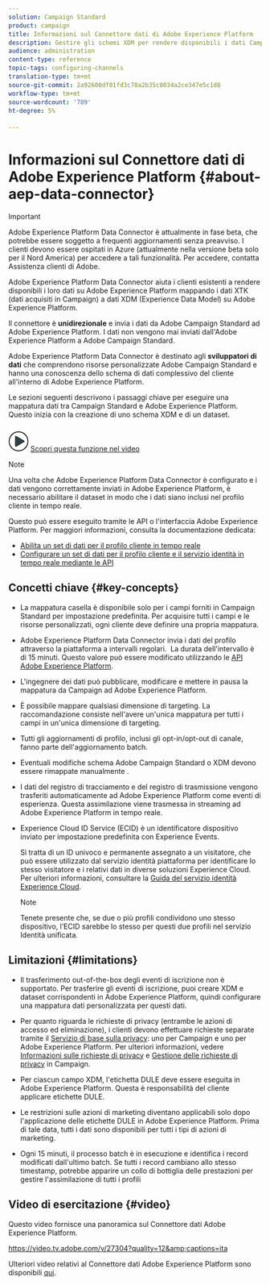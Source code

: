 ```yaml
---
solution: Campaign Standard
product: campaign
title: Informazioni sul Connettore dati di Adobe Experience Platform
description: Gestire gli schemi XDM per rendere disponibili i dati Campaign Standard su Adobe Experience Platform.
audience: administration
content-type: reference
topic-tags: configuring-channels
translation-type: tm+mt
source-git-commit: 2a92600df01fd3c78a2b35c8034a2ce347e5c1d8
workflow-type: tm+mt
source-wordcount: '789'
ht-degree: 5%

---
```



# Informazioni sul Connettore dati di Adobe Experience Platform {#about-aep-data-connector}

>[!IMPORTANT]
>
>Adobe Experience Platform Data Connector è attualmente in fase beta, che potrebbe essere soggetto a frequenti aggiornamenti senza preavviso. I clienti devono essere ospitati in Azure (attualmente nella versione beta solo per il Nord America) per accedere a tali funzionalità. Per accedere, contatta  Assistenza clienti di Adobe.

Adobe Experience Platform Data Connector aiuta i clienti esistenti a rendere disponibili i loro dati su Adobe Experience Platform mappando i dati XTK (dati acquisiti in Campaign) a dati XDM (Experience Data Model) su Adobe Experience Platform.

Il connettore è **unidirezionale** e invia i dati da  Adobe Campaign Standard ad Adobe Experience Platform. I dati non vengono mai inviati dall&#39;Adobe Experience Platform a  Adobe Campaign Standard.

Adobe Experience Platform Data Connector è destinato agli **sviluppatori di dati** che comprendono  risorse personalizzate Adobe Campaign Standard e hanno una conoscenza dello schema di dati complessivo del cliente all&#39;interno di Adobe Experience Platform.

Le sezioni seguenti descrivono i passaggi chiave per eseguire una mappatura dati tra Campaign Standard e Adobe Experience Platform. Questo inizia con la creazione di uno schema XDM e di un dataset.

![](assets/do-not-localize/how-to-video.png) [Scopri questa funzione nel video](#video)

>[!NOTE]
>Una volta che Adobe Experience Platform Data Connector è configurato e i dati vengono correttamente inviati in Adobe Experience Platform, è necessario abilitare il dataset in modo che i dati siano inclusi nel profilo cliente in tempo reale.
>
>Questo può essere eseguito tramite le API o l&#39;interfaccia Adobe Experience Platform. Per maggiori informazioni, consulta la documentazione dedicata:
>
>* [Abilita un set di dati per il profilo cliente in tempo reale](https://docs.adobe.com/content/help/en/experience-platform/rtcdp/datasets/dataset.html)
>* [Configurare un set di dati per il profilo cliente e il servizio identità in tempo reale mediante le API](https://docs.adobe.com/content/help/en/experience-platform/catalog/api/getting-started.html)


## Concetti chiave {#key-concepts}

* La mappatura casella è disponibile solo per i campi forniti in Campaign Standard per impostazione predefinita. Per acquisire tutti i campi e le risorse personalizzati, ogni cliente deve definire una propria mappatura.

* Adobe Experience Platform Data Connector invia i dati del profilo attraverso la piattaforma a intervalli regolari. &#x200B; La durata dell&#39;intervallo è di 15 minuti. Questo valore può essere modificato utilizzando le [API Adobe Experience Platform](https://docs.adobe.com/content/help/en/experience-platform/ingestion/home.html).

* L&#39;ingegnere dei dati può pubblicare, modificare e mettere in pausa la mappatura da Campaign ad Adobe Experience Platform.

* È possibile mappare qualsiasi dimensione di targeting. La raccomandazione consiste nell&#39;avere un&#39;unica mappatura per tutti i campi in un&#39;unica dimensione di targeting.

* Tutti gli aggiornamenti di profilo, inclusi gli opt-in/opt-out di canale, fanno parte dell&#39;aggiornamento batch.

* Eventuali modifiche  schema Adobe Campaign Standard o XDM devono essere rimappate manualmente &#x200B;.

* I dati del registro di tracciamento e del registro di trasmissione vengono trasferiti automaticamente ad Adobe Experience Platform come eventi di esperienza. Questa assimilazione viene trasmessa in streaming ad Adobe Experience Platform in tempo reale.

*  Experience Cloud ID Service (ECID) è un identificatore dispositivo inviato per impostazione predefinita con Experience Events.

   Si tratta di un ID univoco e permanente assegnato a un visitatore, che può essere utilizzato dal servizio identità piattaforma per identificare lo stesso visitatore e i relativi dati in diverse soluzioni  Experience Cloud. Per ulteriori informazioni, consultare la [ Guida del servizio identità Experience Cloud](https://docs.adobe.com/content/help/en/id-service/using/home.html).

   >[!NOTE]
   >
   >Tenete presente che, se due o più profili condividono uno stesso dispositivo, l’ECID sarebbe lo stesso per questi due profili nel servizio Identità unificata.

## Limitazioni {#limitations}

* Il trasferimento out-of-the-box degli eventi di iscrizione non è supportato. Per trasferire gli eventi di iscrizione, puoi creare XDM e dataset corrispondenti in Adobe Experience Platform, quindi configurare una mappatura dati personalizzata per questi dati.

* Per quanto riguarda le richieste di privacy (entrambe le azioni di accesso ed eliminazione), i clienti devono effettuare richieste separate tramite il [Servizio di base sulla privacy](https://docs.adobe.com/content/help/en/experience-platform/privacy/home.html#how-to-use-privacy-service-to-manage-privacy-job-requests): uno per Campaign e uno per Adobe Experience Platform. Per ulteriori informazioni, vedere [Informazioni sulle richieste di privacy](https://experienceleague.adobe.com/docs/campaign-standard/using/getting-started/privacy/privacy-requests.html?lang=it#getting-started) e [Gestione delle richieste di privacy](https://helpx.adobe.com/it/campaign/kb/acs-privacy.html#ManagingPrivacyRequests) in Campaign.

* Per ciascun campo XDM, l&#39;etichetta DULE deve essere eseguita in Adobe Experience Platform. Questa è responsabilità del cliente applicare etichette DULE.

* Le restrizioni sulle azioni di marketing diventano applicabili solo dopo l&#39;applicazione delle etichette DULE in Adobe Experience Platform. Prima di tale data, tutti i dati sono disponibili per tutti i tipi di azioni di marketing.

* Ogni 15 minuti, il processo batch è in esecuzione e identifica i record modificati dall&#39;ultimo batch. Se tutti i record cambiano allo stesso timestamp, potrebbe apparire un collo di bottiglia delle prestazioni per gestire l&#39;assimilazione di tutti i profili

## Video di esercitazione {#video}

Questo video fornisce una panoramica sul Connettore dati Adobe Experience Platform.

https://video.tv.adobe.com/v/27304?quality=12&amp;captions=ita

Ulteriori video relativi al Connettore dati Adobe Experience Platform sono disponibili [qui](https://docs.adobe.com/content/help/it-IT/campaign-standard-learn/tutorials/administrating/adobe-experience-platform-data-connector/understanding-the-adobe-experience-platform-data-connector.html).
